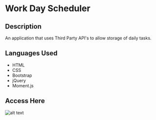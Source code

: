 # Work Day Scheduler 

## Description
An application that uses Third Party API's to allow storage of daily tasks.

## Languages Used
* HTML
* CSS
* Bootstrap
* jQuery
* Moment.js

## Access Here

![alt text]()